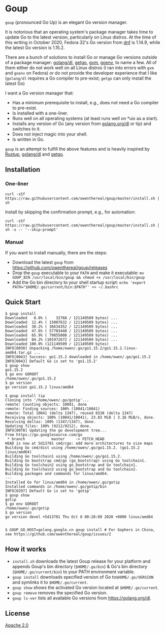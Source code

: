 # Goup

`goup` (pronounced Go Up) is an elegant Go version manager.

It is notorious that an operating system's package manager takes time to update Go to the latest version, particularly on Linux distros.
At the time of this writing in October 2020, Fedora 32's Go version from [dnf](https://fedoraproject.org/wiki/DNF) is 1.14.9, while the latest Go version is 1.15.2.

There are a bunch of solutions to install Go or manage Go versions outside of a package manager:
[golang/dl](https://github.com/golang/dl), [getgo](https://github.com/golang/tools/tree/master/cmd/getgo), [gvm](https://github.com/moovweb/gvm), [goenv](https://github.com/syndbg/goenv), to name a few.
All of them either do not work well on all Linux distros (I ran into errors with `gvm` and `goenv` on Fedora) or do not provide the developer experience that I like (`golang/dl` requires a Go compiler to pre-exist; `getgo` can only install the latest Go)

I want a Go version manager that:

* Has a minimum prerequisite to install, e.g., does not need a Go compiler to pre-exist.
* Is installed with a one-liner.
* Runs well on all operating systems (at least runs well on *uix as a start).
* Installs any version of Go (any version from [golang.org/dl](https://golang.org/dl) or tip) and switches to it.
* Does not inject magic into your shell.
* Is written in Go.

`goup` is an attempt to fulfill the above features and is heavily inspired by [Rustup](https://rustup.rs/), [golang/dl](https://github.com/golang/dl) and [getgo](https://github.com/golang/tools/tree/master/cmd/getgo).

## Installation

### One-liner

```
curl -sSf https://raw.githubusercontent.com/owenthereal/goup/master/install.sh | sh
```

Install by skipping the confirmation prompt, e.g., for automation:

```
curl -sSf https://raw.githubusercontent.com/owenthereal/goup/master/install.sh | sh -s -- '--skip-prompt'
```

### Manual

If you want to install manually, there are the steps:

* Download the latest `goup` from https://github.com/owenthereal/goup/releases
* Drop the `goup` executable to your `PATH` and make it executable: `mv GOUP_BIN /usr/local/bin/goup && chmod +x /usr/local/bin/goup`
* Add the Go bin directory to your shell startup script: `echo 'export PATH="$HOME/.go/current/bin:$PATH"' >> ~/.bashrc`

## Quick Start

```
$ goup install
Downloaded   0.0% (    32768 / 121149509 bytes) ...
Downloaded  12.4% ( 15007632 / 121149509 bytes) ...
Downloaded  30.2% ( 36634352 / 121149509 bytes) ...
Downloaded  47.6% ( 57703440 / 121149509 bytes) ...
Downloaded  65.9% ( 79855008 / 121149509 bytes) ...
Downloaded  84.2% (101972672 / 121149509 bytes) ...
Downloaded 100.0% (121149509 / 121149509 bytes)
INFO[0030] Unpacking /home/owen/.go/go1.15.2/go1.15.2.linux-amd64.tar.gz ...
INFO[0043] Success: go1.15.2 downloaded in /home/owen/.go/go1.15.2
INFO[0043] Default Go is set to 'go1.15.2'
$ goup show
go1.15.2
$ go env GOROOT
/home/owen/.go/go1.15.2
$ go version
go version go1.15.2 linux/amd64

$ goup install tip
Cloning into '/home/owen/.go/gotip'...
remote: Counting objects: 10041, done
remote: Finding sources: 100% (10041/10041)
remote: Total 10041 (delta 1347), reused 6538 (delta 1347)
Receiving objects: 100% (10041/10041), 23.83 MiB | 3.16 MiB/s, done.
Resolving deltas: 100% (1347/1347), done.
Updating files: 100% (9212/9212), done.
INFO[0078] Updating the go development tree...
From https://go.googlesource.com/go
 * branch            master     -> FETCH_HEAD
HEAD is now at 5d13781 cmd/cgo: add more architectures to size maps
Building Go cmd/dist using /home/owen/.go/go1.15.2. (go1.15.2 linux/amd64)
Building Go toolchain1 using /home/owen/.go/go1.15.2.
Building Go bootstrap cmd/go (go_bootstrap) using Go toolchain1.
Building Go toolchain2 using go_bootstrap and Go toolchain1.
Building Go toolchain3 using go_bootstrap and Go toolchain2.
Building packages and commands for linux/amd64.
---
Installed Go for linux/amd64 in /home/owen/.go/gotip
Installed commands in /home/owen/.go/gotip/bin
INFO[0297] Default Go is set to 'gotip'
$ goup show
gotip
$ go env GOROOT
/home/owen/.go/gotip
$ go version
go version devel +5d13781 Thu Oct 8 00:28:09 2020 +0000 linux/amd64


$ GOUP_GO_HOST=golang.google.cn goup install # For Gophers in China, see https://github.com/owenthereal/goup/issues/2
```

## How it works

* `install.sh` downloads the latest Goup release for your platform and appends Goup's bin directory (`$HOME/.go/bin`) & Go's bin directory (`$HOME/.go/current/bin`) to your PATH environment variable.
* `goup install` downloads specified version of Go to`$HOME/.go/VERSION` and symlinks it to `$HOME/.go/current`.
* `goup show` shows the activated Go version located at `$HOME/.go/current`.
* `goup remove` removes the specified Go version.
* `goup ls-ver` lists all available Go versions from https://golang.org/dl.

## License

[Apache 2.0](https://github.com/owenthereal/goup/blob/master/LICENSE)

